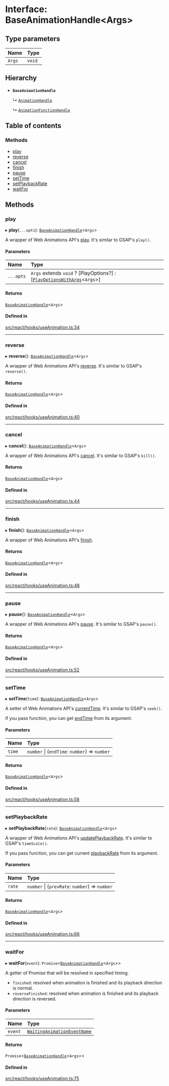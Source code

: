 # Interface: BaseAnimationHandle<Args\>

## Type parameters

| Name | Type |
| :------ | :------ |
| `Args` | `void` |

## Hierarchy

- **`BaseAnimationHandle`**

  ↳ [`AnimationHandle`](AnimationHandle.md)

  ↳ [`AnimationFunctionHandle`](AnimationFunctionHandle.md)

## Table of contents

### Methods

- [play](BaseAnimationHandle.md#play)
- [reverse](BaseAnimationHandle.md#reverse)
- [cancel](BaseAnimationHandle.md#cancel)
- [finish](BaseAnimationHandle.md#finish)
- [pause](BaseAnimationHandle.md#pause)
- [setTime](BaseAnimationHandle.md#settime)
- [setPlaybackRate](BaseAnimationHandle.md#setplaybackrate)
- [waitFor](BaseAnimationHandle.md#waitfor)

## Methods

### play

▸ **play**(`...opts`): [`BaseAnimationHandle`](BaseAnimationHandle.md)<`Args`\>

A wrapper of Web Animations API's [play](https://developer.mozilla.org/en-US/docs/Web/API/Animation/play). It's similar to GSAP's `play()`.

#### Parameters

| Name | Type |
| :------ | :------ |
| `...opts` | `Args` extends `void` ? [PlayOptions?] : [[`PlayOptionsWithArgs`](../API.md#playoptionswithargs)<`Args`\>] |

#### Returns

[`BaseAnimationHandle`](BaseAnimationHandle.md)<`Args`\>

#### Defined in

[src/react/hooks/useAnimation.ts:34](https://github.com/inokawa/react-animatable/blob/41cc47a/src/react/hooks/useAnimation.ts#L34)

___

### reverse

▸ **reverse**(): [`BaseAnimationHandle`](BaseAnimationHandle.md)<`Args`\>

A wrapper of Web Animations API's [reverse](https://developer.mozilla.org/en-US/docs/Web/API/Animation/reverse). It's similar to GSAP's `reverse()`.

#### Returns

[`BaseAnimationHandle`](BaseAnimationHandle.md)<`Args`\>

#### Defined in

[src/react/hooks/useAnimation.ts:40](https://github.com/inokawa/react-animatable/blob/41cc47a/src/react/hooks/useAnimation.ts#L40)

___

### cancel

▸ **cancel**(): [`BaseAnimationHandle`](BaseAnimationHandle.md)<`Args`\>

A wrapper of Web Animations API's [cancel](https://developer.mozilla.org/en-US/docs/Web/API/Animation/cancel). It's similar to GSAP's `kill()`.

#### Returns

[`BaseAnimationHandle`](BaseAnimationHandle.md)<`Args`\>

#### Defined in

[src/react/hooks/useAnimation.ts:44](https://github.com/inokawa/react-animatable/blob/41cc47a/src/react/hooks/useAnimation.ts#L44)

___

### finish

▸ **finish**(): [`BaseAnimationHandle`](BaseAnimationHandle.md)<`Args`\>

A wrapper of Web Animations API's [finish](https://developer.mozilla.org/en-US/docs/Web/API/Animation/finish).

#### Returns

[`BaseAnimationHandle`](BaseAnimationHandle.md)<`Args`\>

#### Defined in

[src/react/hooks/useAnimation.ts:48](https://github.com/inokawa/react-animatable/blob/41cc47a/src/react/hooks/useAnimation.ts#L48)

___

### pause

▸ **pause**(): [`BaseAnimationHandle`](BaseAnimationHandle.md)<`Args`\>

A wrapper of Web Animations API's [pause](https://developer.mozilla.org/en-US/docs/Web/API/Animation/pause). It's similar to GSAP's `pause()`.

#### Returns

[`BaseAnimationHandle`](BaseAnimationHandle.md)<`Args`\>

#### Defined in

[src/react/hooks/useAnimation.ts:52](https://github.com/inokawa/react-animatable/blob/41cc47a/src/react/hooks/useAnimation.ts#L52)

___

### setTime

▸ **setTime**(`time`): [`BaseAnimationHandle`](BaseAnimationHandle.md)<`Args`\>

A setter of Web Animations API's [currentTime](https://developer.mozilla.org/en-US/docs/Web/API/Animation/currentTime). It's similar to GSAP's `seek()`.

If you pass function, you can get [endTime](https://developer.mozilla.org/en-US/docs/Web/API/AnimationEffect/getComputedTiming#return_value) from its argument.

#### Parameters

| Name | Type |
| :------ | :------ |
| `time` | `number` \| (`endTime`: `number`) => `number` |

#### Returns

[`BaseAnimationHandle`](BaseAnimationHandle.md)<`Args`\>

#### Defined in

[src/react/hooks/useAnimation.ts:58](https://github.com/inokawa/react-animatable/blob/41cc47a/src/react/hooks/useAnimation.ts#L58)

___

### setPlaybackRate

▸ **setPlaybackRate**(`rate`): [`BaseAnimationHandle`](BaseAnimationHandle.md)<`Args`\>

A wrapper of Web Animations API's [updatePlaybackRate](https://developer.mozilla.org/en-US/docs/Web/API/Animation/updatePlaybackRate). It's similar to GSAP's `timeScale()`.

If you pass function, you can get current [playbackRate](https://developer.mozilla.org/en-US/docs/Web/API/Animation/playbackRate) from its argument.

#### Parameters

| Name | Type |
| :------ | :------ |
| `rate` | `number` \| (`prevRate`: `number`) => `number` |

#### Returns

[`BaseAnimationHandle`](BaseAnimationHandle.md)<`Args`\>

#### Defined in

[src/react/hooks/useAnimation.ts:66](https://github.com/inokawa/react-animatable/blob/41cc47a/src/react/hooks/useAnimation.ts#L66)

___

### waitFor

▸ **waitFor**(`event`): `Promise`<[`BaseAnimationHandle`](BaseAnimationHandle.md)<`Args`\>\>

A getter of Promise that will be resolved in specified timing.

- `finished`: resolved when animation is finished and its playback direction is normal.
- `reverseFinished`: resolved when animation is finished and its playback direction is reversed.

#### Parameters

| Name | Type |
| :------ | :------ |
| `event` | [`WaitingAnimationEventName`](../API.md#waitinganimationeventname) |

#### Returns

`Promise`<[`BaseAnimationHandle`](BaseAnimationHandle.md)<`Args`\>\>

#### Defined in

[src/react/hooks/useAnimation.ts:75](https://github.com/inokawa/react-animatable/blob/41cc47a/src/react/hooks/useAnimation.ts#L75)
